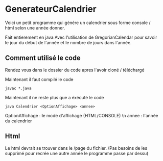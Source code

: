 # GenerateurCalendrier

Voici un petit programme qui génére un calendrier sous forme console / html selon une année donner.

Fait entierement en java
Avec l'utilisation de GregorianCalendar pour savoir le jour du début de l'année et le nombre de jours dans l'année.

## Comment utilisé le code

Rendez vous dans le dossier du code apres l'avoir cloné / téléchargé 

Maintenant il faut compilé le code 
```
javac *.java
```  
Maintenant il ne reste plus que a éxécuté le code
```
java Calendrier <OptionAffichage> <annee>
```
OptionAffichage : le mode d'affichage (HTML/CONSOLE) \n
annee           : l'année du calendrier
  
## Html
 
Le html devrait se trouver dans le /page du fichier.
(Pas besoins de les supprimé pour recrée une autre année le programme passe par dessu)
